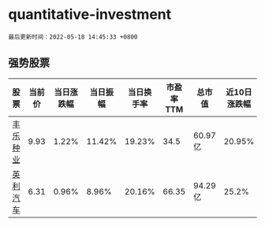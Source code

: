# quantitative-investment

`最后更新时间：2022-05-18 14:45:33 +0800`

## 强势股票

|股票|当前价|当日涨跌幅|当日振幅|当日换手率|市盈率TTM|总市值|近10日涨跌幅|
|----|----|----|----|----|----|----|----|
|[丰乐种业](https://xueqiu.com/S/SZ000713)|9.93|1.22%|11.42%|19.23%|34.5|60.97亿|20.95%|
|[英利汽车](https://xueqiu.com/S/SH601279)|6.31|0.96%|8.96%|20.16%|66.35|94.29亿|25.2%|
